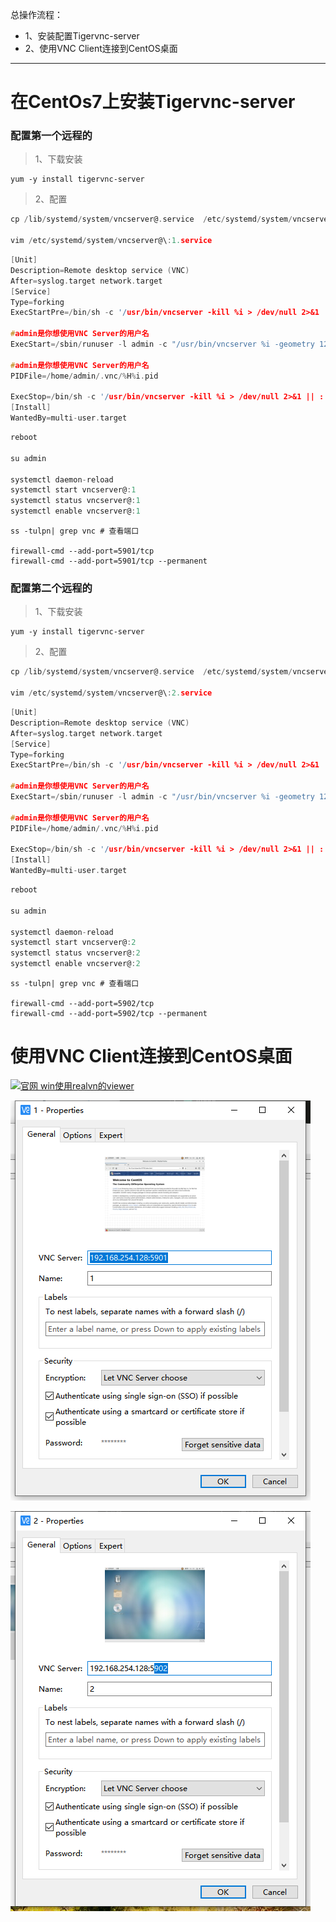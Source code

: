 总操作流程：
- 1、安装配置Tigervnc-server
- 2、使用VNC Client连接到CentOS桌面

***

# 在CentOs7上安装Tigervnc-server

### 配置第一个远程的

> 1、下载安装

```
yum -y install tigervnc-server
```

> 2、配置

```c
cp /lib/systemd/system/vncserver@.service  /etc/systemd/system/vncserver@:1.service

vim /etc/systemd/system/vncserver@\:1.service
```

```c
[Unit]
Description=Remote desktop service (VNC)
After=syslog.target network.target
[Service]
Type=forking
ExecStartPre=/bin/sh -c '/usr/bin/vncserver -kill %i > /dev/null 2>&1 || :'

#admin是你想使用VNC Server的用户名
ExecStart=/sbin/runuser -l admin -c "/usr/bin/vncserver %i -geometry 1280x1024"

#admin是你想使用VNC Server的用户名
PIDFile=/home/admin/.vnc/%H%i.pid 

ExecStop=/bin/sh -c '/usr/bin/vncserver -kill %i > /dev/null 2>&1 || :'
[Install]
WantedBy=multi-user.target
```

```c
reboot

su admin

systemctl daemon-reload
systemctl start vncserver@:1
systemctl status vncserver@:1
systemctl enable vncserver@:1
```

```
ss -tulpn| grep vnc # 查看端口

firewall-cmd --add-port=5901/tcp
firewall-cmd --add-port=5901/tcp --permanent
```

### 配置第二个远程的

> 1、下载安装

```
yum -y install tigervnc-server
```

> 2、配置

```c
cp /lib/systemd/system/vncserver@.service  /etc/systemd/system/vncserver@:2.service

vim /etc/systemd/system/vncserver@\:2.service
```

```c
[Unit]
Description=Remote desktop service (VNC)
After=syslog.target network.target
[Service]
Type=forking
ExecStartPre=/bin/sh -c '/usr/bin/vncserver -kill %i > /dev/null 2>&1 || :'

#admin是你想使用VNC Server的用户名
ExecStart=/sbin/runuser -l admin -c "/usr/bin/vncserver %i -geometry 1280x1024"

#admin是你想使用VNC Server的用户名
PIDFile=/home/admin/.vnc/%H%i.pid 

ExecStop=/bin/sh -c '/usr/bin/vncserver -kill %i > /dev/null 2>&1 || :'
[Install]
WantedBy=multi-user.target
```

```c
reboot

su admin

systemctl daemon-reload
systemctl start vncserver@:2
systemctl status vncserver@:2
systemctl enable vncserver@:2
```

```
ss -tulpn| grep vnc # 查看端口

firewall-cmd --add-port=5902/tcp
firewall-cmd --add-port=5902/tcp --permanent
```

# 使用VNC Client连接到CentOS桌面

[![](https://img.shields.io/badge/官网-win使用realvn的viewer-red.svg "官网 win使用realvn的viewer")](https://www.realvnc.com/en/connect/download/viewer/windows/)


![](image/17-1.png)

![](image/17-2.png)
